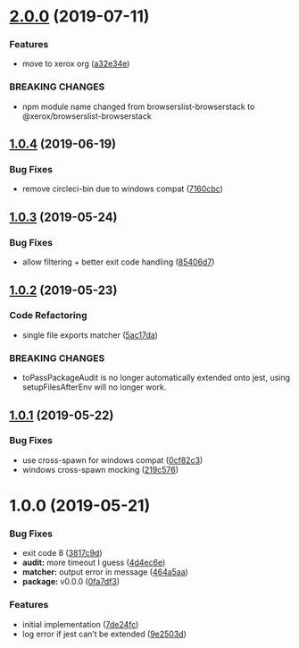 # [2.0.0](https://github.com/xeroxinteractive/jest-package-audit/compare/v1.0.4...v2.0.0) (2019-07-11)


### Features

* move to xerox org ([a32e34e](https://github.com/xeroxinteractive/jest-package-audit/commit/a32e34e))


### BREAKING CHANGES

* npm module name changed from browserslist-browserstack to @xerox/browserslist-browserstack

## [1.0.4](https://github.com/xeroxinteractive/jest-package-audit/compare/v1.0.3...v1.0.4) (2019-06-19)


### Bug Fixes

* remove circleci-bin due to windows compat ([7160cbc](https://github.com/xeroxinteractive/jest-package-audit/commit/7160cbc))

## [1.0.3](https://github.com/xeroxinteractive/jest-package-audit/compare/v1.0.2...v1.0.3) (2019-05-24)


### Bug Fixes

* allow filtering + better exit code handling ([85406d7](https://github.com/xeroxinteractive/jest-package-audit/commit/85406d7))

## [1.0.2](https://github.com/xeroxinteractive/jest-package-audit/compare/v1.0.1...v1.0.2) (2019-05-23)


### Code Refactoring

* single file exports matcher ([5ac17da](https://github.com/xeroxinteractive/jest-package-audit/commit/5ac17da))


### BREAKING CHANGES

* toPassPackageAudit is no longer automatically extended onto jest, using setupFilesAfterEnv will no longer work.

## [1.0.1](https://github.com/xeroxinteractive/jest-package-audit/compare/v1.0.0...v1.0.1) (2019-05-22)


### Bug Fixes

* use cross-spawn for windows compat ([0cf82c3](https://github.com/xeroxinteractive/jest-package-audit/commit/0cf82c3))
* windows cross-spawn mocking ([219c576](https://github.com/xeroxinteractive/jest-package-audit/commit/219c576))

# 1.0.0 (2019-05-21)


### Bug Fixes

* exit code 8 ([3817c9d](https://github.com/xeroxinteractive/jest-package-audit/commit/3817c9d))
* **audit:** more timeout I guess ([4d4ec6e](https://github.com/xeroxinteractive/jest-package-audit/commit/4d4ec6e))
* **matcher:** output error in message ([464a5aa](https://github.com/xeroxinteractive/jest-package-audit/commit/464a5aa))
* **package:** v0.0.0 ([0fa7df3](https://github.com/xeroxinteractive/jest-package-audit/commit/0fa7df3))


### Features

* initial implementation ([7de24fc](https://github.com/xeroxinteractive/jest-package-audit/commit/7de24fc))
* log error if jest can’t be extended ([9e2503d](https://github.com/xeroxinteractive/jest-package-audit/commit/9e2503d))

